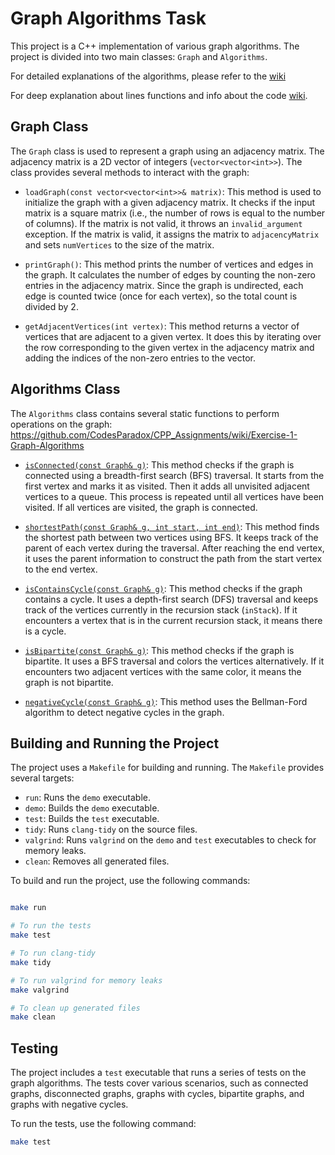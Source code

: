 # Graph Algorithms Task
This project is a C++ implementation of various graph algorithms. The project is divided into two main classes: `Graph` and `Algorithms`.

For detailed explanations of the algorithms, please refer to the [wiki](../../wiki/Exercise-1-Graph-Algorithms)

For deep explanation about lines functions and info about the code [wiki](../../wiki/Deep-Lines-Explanation).

## Graph Class

The `Graph` class is used to represent a graph using an adjacency matrix. The adjacency matrix is a 2D vector of integers (`vector<vector<int>>`). The class provides several methods to interact with the graph:

- `loadGraph(const vector<vector<int>>& matrix)`: This method is used to initialize the graph with a given adjacency matrix. It checks if the input matrix is a square matrix (i.e., the number of rows is equal to the number of columns). If the matrix is not valid, it throws an `invalid_argument` exception. If the matrix is valid, it assigns the matrix to `adjacencyMatrix` and sets `numVertices` to the size of the matrix.

- `printGraph()`: This method prints the number of vertices and edges in the graph. It calculates the number of edges by counting the non-zero entries in the adjacency matrix. Since the graph is undirected, each edge is counted twice (once for each vertex), so the total count is divided by 2.

- `getAdjacentVertices(int vertex)`: This method returns a vector of vertices that are adjacent to a given vertex. It does this by iterating over the row corresponding to the given vertex in the adjacency matrix and adding the indices of the non-zero entries to the vector.

## Algorithms Class

The `Algorithms` class contains several static functions to perform operations on the graph:
https://github.com/CodesParadox/CPP_Assignments/wiki/Exercise-1-Graph-Algorithms
- [`isConnected(const Graph& g)`](https://github.com/CodesParadox/CPP_Assignments/wiki/Exercise-1-Graph-Algorithms#isconnected): This method checks if the graph is connected using a breadth-first search (BFS) traversal. It starts from the first vertex and marks it as visited. Then it adds all unvisited adjacent vertices to a queue. This process is repeated until all vertices have been visited. If all vertices are visited, the graph is connected.

- [`shortestPath(const Graph& g, int start, int end)`](https://github.com/CodesParadox/CPP_Assignments/wiki/Exercise-1-Graph-Algorithms#shortestpath): This method finds the shortest path between two vertices using BFS. It keeps track of the parent of each vertex during the traversal. After reaching the end vertex, it uses the parent information to construct the path from the start vertex to the end vertex.

- [`isContainsCycle(const Graph& g)`](https://github.com/CodesParadox/CPP_Assignments/wiki/Exercise-1-Graph-Algorithms#iscontainscycle): This method checks if the graph contains a cycle. It uses a depth-first search (DFS) traversal and keeps track of the vertices currently in the recursion stack (`inStack`). If it encounters a vertex that is in the current recursion stack, it means there is a cycle.

- [`isBipartite(const Graph& g)`](https://github.com/CodesParadox/CPP_Assignments/wiki/Exercise-1-Graph-Algorithms#isbipartite): This method checks if the graph is bipartite. It uses a BFS traversal and colors the vertices alternatively. If it encounters two adjacent vertices with the same color, it means the graph is not bipartite.

- [`negativeCycle(const Graph& g)`](https://github.com/CodesParadox/CPP_Assignments/wiki/Exercise-1-Graph-Algorithms#negativecycle): This method uses the Bellman-Ford algorithm to detect negative cycles in the graph.

## Building and Running the Project

The project uses a `Makefile` for building and running. The `Makefile` provides several targets:

- `run`: Runs the `demo` executable.
- `demo`: Builds the `demo` executable.
- `test`: Builds the `test` executable.
- `tidy`: Runs `clang-tidy` on the source files.
- `valgrind`: Runs `valgrind` on the `demo` and `test` executables to check for memory leaks.
- `clean`: Removes all generated files.

To build and run the project, use the following commands:

```bash

make run

# To run the tests
make test

# To run clang-tidy
make tidy

# To run valgrind for memory leaks
make valgrind

# To clean up generated files
make clean  
```

## Testing

The project includes a `test`  executable that runs a series of tests on the graph algorithms. The tests cover various scenarios, such as connected graphs, disconnected graphs, graphs with cycles, bipartite graphs, and graphs with negative cycles.

To run the tests, use the following command:

```bash
make test
```

